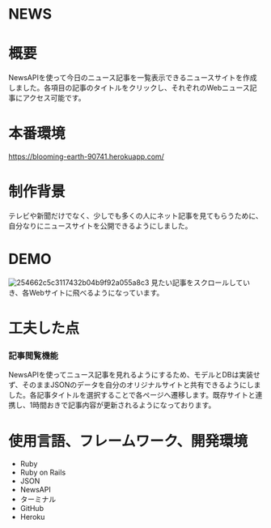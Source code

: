 # NEWS
 
# 概要
NewsAPIを使って今日のニュース記事を一覧表示できるニュースサイトを作成しました。各項目の記事のタイトルをクリックし、それぞれのWebニュース記事にアクセス可能です。

# 本番環境
https://blooming-earth-90741.herokuapp.com/

# 制作背景
テレビや新聞だけでなく、少しでも多くの人にネット記事を見てもらうために、自分なりにニュースサイトを公開できるようにしました。

# DEMO
![254662c5c3117432b04b9f92a055a8c3](https://user-images.githubusercontent.com/73973960/106690581-67fe5680-6615-11eb-9250-cadb4eb0924d.gif)
見たい記事をスクロールしていき、各Webサイトに飛べるようになっています。

# 工夫した点
### 記事閲覧機能
NewsAPIを使ってニュース記事を見れるようにするため、モデルとDBは実装せず、そのままJSONのデータを自分のオリジナルサイトと共有できるようにしました。各記事タイトルを選択することで各ページへ遷移します。既存サイトと連携し、1時間おきで記事内容が更新されるようになっております。

# 使用言語、フレームワーク、開発環境
- Ruby
- Ruby on Rails
- JSON
- NewsAPI
- ターミナル
- GitHub
- Heroku
